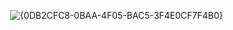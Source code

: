 <img> ![{0DB2CFC8-0BAA-4F05-BAC5-3F4E0CF7F4B0}](https://github.com/user-attachments/assets/787cee7d-aa82-4ebb-97f2-52ee603dde1c)
